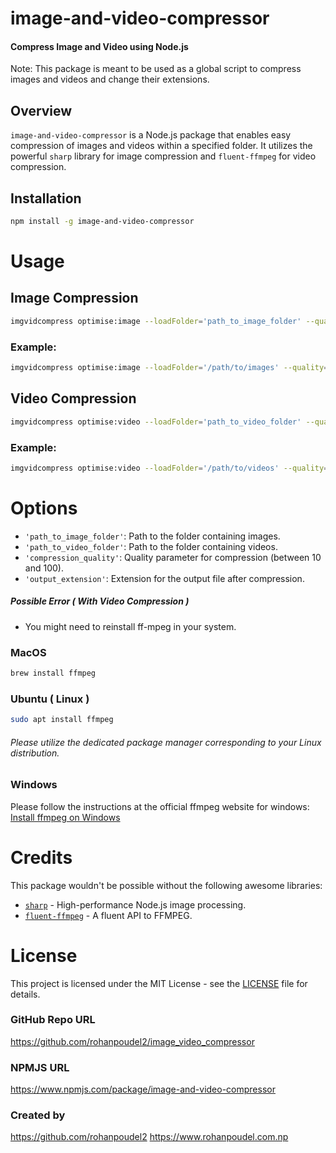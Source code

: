# image-and-video-compressor

#### Compress Image and Video using Node.js

Note: This package is meant to be used as a global script to compress images and videos and change their extensions.

## Overview

`image-and-video-compressor` is a Node.js package that enables easy compression of images and videos within a specified folder. It utilizes the powerful `sharp` library for image compression and `fluent-ffmpeg` for video compression.

## Installation

```bash
npm install -g image-and-video-compressor
```
# Usage
## Image Compression

```bash
imgvidcompress optimise:image --loadFolder='path_to_image_folder' --quality='compression_quality' --output='output_extension'
```
### Example:

```bash
imgvidcompress optimise:image --loadFolder='/path/to/images' --quality=40 --output='.webp'
```
## Video Compression

```bash
imgvidcompress optimise:video --loadFolder='path_to_video_folder' --quality='compression_quality' --output='output_extension'
```
### Example:

```bash
imgvidcompress optimise:video --loadFolder='/path/to/videos' --quality=30 --output='.mp4'
```
# Options

- `'path_to_image_folder'`: Path to the folder containing images.
- `'path_to_video_folder'`: Path to the folder containing videos.
- `'compression_quality'`: Quality parameter for compression (between 10 and 100).
- `'output_extension'`: Extension for the output file after compression.

##### Possible Error ( With Video Compression )

- You might need to reinstall ff-mpeg in your system.

### MacOS
```bash
brew install ffmpeg
```
### Ubuntu ( Linux )
```bash
sudo apt install ffmpeg
```
###### Please utilize the dedicated package manager corresponding to your Linux distribution.
### Windows
Please follow the instructions at the official ffmpeg website for windows:
[Install ffmpeg on Windows](https://www.ffmpeg.org/download.html#build-windows)

# Credits
This package wouldn't be possible without the following awesome libraries:

-	[`sharp`](https://sharp.pixelplumbing.com/) - High-performance Node.js image processing.
-	[`fluent-ffmpeg`](https://www.npmjs.com/package/fluent-ffmpeg) - A fluent API to FFMPEG.

# License
This project is licensed under the MIT License - see the [LICENSE](./LICENSE) file for details.

### GitHub Repo URL
https://github.com/rohanpoudel2/image_video_compressor

### NPMJS URL
https://www.npmjs.com/package/image-and-video-compressor

### Created by
https://github.com/rohanpoudel2
https://www.rohanpoudel.com.np
